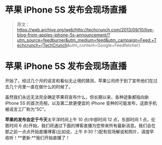 # 苹果 iPhone 5S 发布会现场直播

> 原文：<https://web.archive.org/web/http://techcrunch.com/2013/09/10/live-blog-from-apples-iphone-5s-announcement/?utm_source=feedburner&utm_medium=feed&utm_campaign=Feed:+Techcrunch+(TechCrunch>&utm_content=Google+Feedfetcher)

# 苹果 iPhone 5S 发布会现场直播

开始了。经过几个月的谣言和看似无止境的猜测，苹果公司终于到了宣布他们在过去几个月里一直在做什么的时候了。

虽然我们永远无法完全确定苹果将宣布什么，但长期以来，各种迹象都指向新 iPhone 5S 的首次亮相，以及第二款更便宜的 iPhone 变种的可能发布，这款手机被谣言工厂称为“5C”。

**苹果的发布会定于今天**太平洋时间上午 10 点(中部时间 12 点，东部时间 1 点，伦敦时间 6 点)开始，我们将通过下面的博客直播为您带来所有最新消息。我们会在那之前一点点开始直播博客(比如说，上午 9:30？)配有现场解说和照片，请提早收听！**更新:**我们开始直播了！